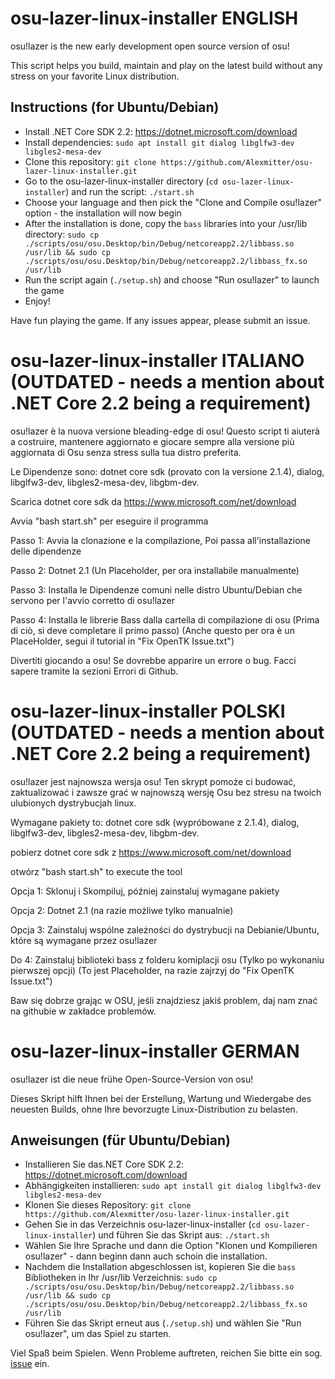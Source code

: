 # osu-lazer-linux-installer ENGLISH

osu!lazer is the new early development open source version of osu!

This script helps you build, maintain and play on the latest build without any stress on your favorite Linux distribution.

## Instructions (for Ubuntu/Debian)

- Install .NET Core SDK 2.2: https://dotnet.microsoft.com/download
- Install dependencies: 
`sudo apt install git dialog libglfw3-dev libgles2-mesa-dev`
- Clone this repository: 
`git clone https://github.com/Alexmitter/osu-lazer-linux-installer.git`
- Go to the osu-lazer-linux-installer directory (`cd osu-lazer-linux-installer`) and run the script: 
`./start.sh`
- Choose your language and then pick the "Clone and Compile osu!lazer" option - the installation will now begin
- After the installation is done, copy the `bass` libraries into your /usr/lib directory: 
`sudo cp ./scripts/osu/osu.Desktop/bin/Debug/netcoreapp2.2/libbass.so /usr/lib && sudo cp ./scripts/osu/osu.Desktop/bin/Debug/netcoreapp2.2/libbass_fx.so /usr/lib`
- Run the script again (`./setup.sh`) and choose "Run osu!lazer" to launch the game
- Enjoy!

Have fun playing the game. If any issues appear, please submit an issue.

# osu-lazer-linux-installer ITALIANO (OUTDATED - needs a mention about .NET Core 2.2 being a requirement)

osu!lazer è la nuova versione bleading-edge di osu!
Questo script ti aiuterà a costruire, mantenere aggiornato e giocare sempre alla versione più aggiornata di Osu senza stress sulla tua distro preferita.


Le Dipendenze sono: dotnet core sdk (provato con la versione 2.1.4), dialog, libglfw3-dev, libgles2-mesa-dev, libgbm-dev.

Scarica dotnet core sdk da https://www.microsoft.com/net/download

Avvia "bash start.sh" per eseguire il programma

Passo 1: Avvia la clonazione e la compilazione, Poi passa all'installazione delle dipendenze

Passo 2: Dotnet 2.1 (Un Placeholder, per ora installabile manualmente)

Passo 3: Installa le Dipendenze comuni nelle distro Ubuntu/Debian che servono per l'avvio corretto di osu!lazer

Passo 4: Installa le librerie Bass dalla cartella di compilazione di osu (Prima di ciò, si deve completare il primo passo) (Anche questo per ora è un PlaceHolder, segui il tutorial in "Fix OpenTK Issue.txt")

Divertiti giocando a osu! Se dovrebbe apparire un errore o bug. Facci sapere tramite la sezioni Errori di Github.

# osu-lazer-linux-installer POLSKI (OUTDATED - needs a mention about .NET Core 2.2 being a requirement)

osu!lazer jest najnowsza wersja osu!
Ten skrypt pomoże ci budować, zaktualizować i zawsze grać w najnowszą wersję Osu bez stresu na twoich ulubionych dystrybucjah linux.

Wymagane pakiety to: dotnet core sdk (wypróbowane z 2.1.4), dialog, libglfw3-dev, libgles2-mesa-dev, libgbm-dev.

pobierz dotnet core sdk z https://www.microsoft.com/net/download

otwórz "bash start.sh" to execute the tool

Opcja 1: Sklonuj i Skompiluj, później zainstaluj wymagane pakiety

Opcja 2: Dotnet 2.1 (na razie możliwe tylko manualnie)

Opcja 3: Zainstaluj wspólne zależności do dystrybucji na Debianie/Ubuntu, które są wymagane przez osu!lazer

Do 4: Zainstaluj biblioteki bass z folderu komiplacji osu (Tylko po wykonaniu pierwszej opcji) (To jest Placeholder, na razie zajrzyj do "Fix OpenTK Issue.txt")

Baw się dobrze grając w OSU, jeśli znajdziesz jakiś problem, daj nam znać na githubie w zakładce problemów.

# osu-lazer-linux-installer GERMAN

osu!lazer ist die neue frühe Open-Source-Version von osu!

Dieses Skript hilft Ihnen bei der Erstellung, Wartung und Wiedergabe des neuesten Builds, ohne Ihre bevorzugte Linux-Distribution zu belasten.

## Anweisungen (für Ubuntu/Debian)

- Installieren Sie das.NET Core SDK 2.2: https://dotnet.microsoft.com/download
- Abhängigkeiten installieren: 
`sudo apt install git dialog libglfw3-dev libgles2-mesa-dev`
- Klonen Sie dieses Repository: 
`git clone https://github.com/Alexmitter/osu-lazer-linux-installer.git`
- Gehen Sie in das Verzeichnis osu-lazer-linux-installer (`cd osu-lazer-linux-installer`) und führen Sie das Skript aus: 
`./start.sh`
- Wählen Sie Ihre Sprache und dann die Option "Klonen und Kompilieren osu!lazer" - dann beginn dann auch schoin die installation.
- Nachdem die Installation abgeschlossen ist, kopieren Sie die `bass` Bibliotheken in Ihr /usr/lib Verzeichnis: 
`sudo cp ./scripts/osu/osu.Desktop/bin/Debug/netcoreapp2.2/libbass.so /usr/lib && sudo cp ./scripts/osu/osu.Desktop/bin/Debug/netcoreapp2.2/libbass_fx.so /usr/lib`
- Führen Sie das Skript erneut aus (`./setup.sh`) und wählen Sie "Run osu!lazer", um das Spiel zu starten.

Viel Spaß beim Spielen. Wenn Probleme auftreten, reichen Sie bitte ein sog. [issue](https://github.com/Alexmitter/osu-lazer-linux-installer/issues/new) ein.
